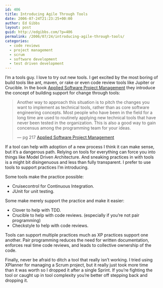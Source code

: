 ```yaml
---
id: 406
title: Introducing Agile Through Tools
date: 2006-07-24T21:23:25+00:00
author: Ed Gibbs
layout: post
guid: http://edgibbs.com/?p=406
permalink: /2006/07/24/introducing-agile-through-tools/
categories:
  - code reviews
  - project management
  - scrum
  - software development
  - test driven development
---
```

I&#8217;m a tools guy. I love to try out new tools. I get excited by the most boring of build tools like ant, maven, or rake or even code review tools like Jupiter or Crucible. In the book [Applied Software Project Management](http://www.stellman-greene.com/aspm/) they introduce the concept of building support for change through tools:

> Another way to approach this situation is to pitch the changes you want to implement as technical tools, rather than as core software engineering concepts. Most people who have been in the field for a long time are used to routinely applying new technical tools that have never been tested in the organization. This is also a good way to gain concensus among the programming team for your ideas.
> 
> &#8212; pg 217 [Applied Software Project Management](http://www.stellman-greene.com/aspm/)

If a tool can help with adoption of a new process I think it can make sense, but it&#8217;s a dangerous path. Relying on tools for everything can force you into things like Model Driven Architecture. And sneaking practices in with tools is a might bit disingenuous and less than fully transparent. I prefer to use tools to support practices I&#8217;m introducing. 

Some tools make the practice possible:

  * Cruisecontrol for Continuous Integration.
  * JUnit for unit testing.

Some make merely support the practice and make it easier:

  * Clover to help with TDD.
  * Crucible to help with code reviews. (especially if you&#8217;re not pair programming)
  * Checkstyle to help with code reviews.

Tools can support multiple practices much as XP practices support one another. Pair programming reduces the need for written documentation, enforces real time code reviews, and leads to collective ownership of the code.

Finally, never be afraid to ditch a tool that really isn&#8217;t working. I tried using XPlanner for managing a Scrum project, but it really just took more time than it was worth so I dropped it after a single Sprint. If you&#8217;re fighting the tool or caught up in tool complexity you&#8217;re better off stepping back and dropping it.